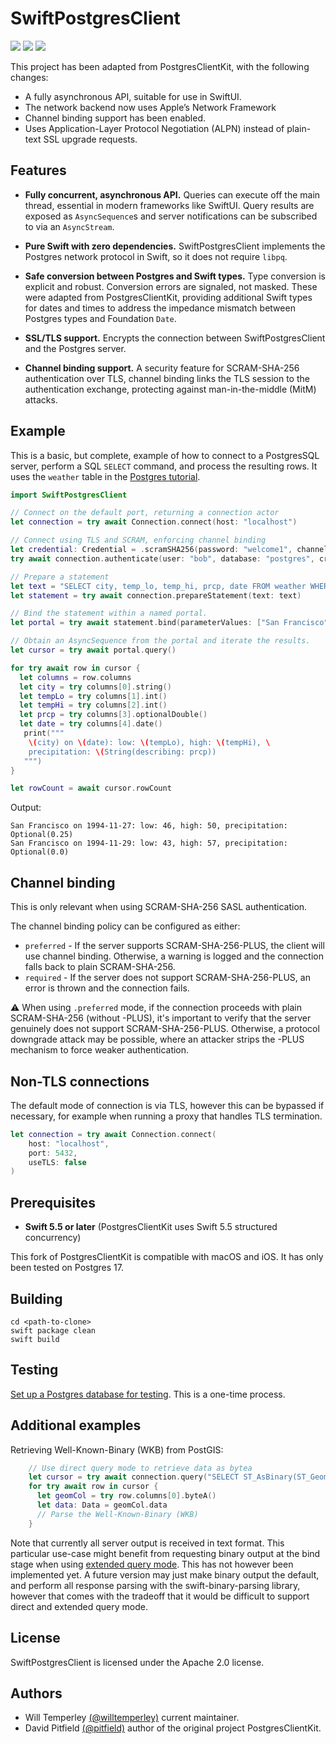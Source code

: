 # SwiftPostgresClient

<p>
  <img src="https://img.shields.io/badge/swift-6-green.svg">
  <img src="https://img.shields.io/badge/os-macOS-green.svg">
  <img src="https://img.shields.io/badge/os-iOS-green.svg">  
</p>

This project has been adapted from PostgresClientKit, with the following changes:

- A fully asynchronous API, suitable for use in SwiftUI.
- The network backend now uses Apple’s Network Framework
- Channel binding support has been enabled.
- Uses Application-Layer Protocol Negotiation (ALPN) instead of plain-text SSL upgrade requests.

## Features

- **Fully concurrent, asynchronous API.**  Queries can execute off the main thread, essential in modern frameworks like SwiftUI. Query results are exposed as `AsyncSequence`s and server notifications can be subscribed to via an `AsyncStream`. 

- **Pure Swift with zero dependencies.**  SwiftPostgresClient implements the Postgres network protocol in Swift, so it does not require `libpq`.

- **Safe conversion between Postgres and Swift types.** Type conversion is explicit and robust.  Conversion errors are signaled, not masked. These were adapted from PostgresClientKit, providing additional Swift types for dates and times to address the impedance mismatch between Postgres types and Foundation `Date`.

- **SSL/TLS support.** Encrypts the connection between SwiftPostgresClient and the Postgres server.

- **Channel binding support.** A security feature for SCRAM-SHA-256 authentication over TLS, channel binding links the TLS session to the authentication exchange, protecting against man-in-the-middle (MitM) attacks.

## Example

This is a basic, but complete, example of how to connect to a PostgresSQL server, perform a SQL `SELECT` command, and process the resulting rows.  It uses the `weather` table in the [Postgres tutorial](https://www.postgresql.org/docs/current/tutorial-table.html).

```swift
import SwiftPostgresClient

// Connect on the default port, returning a connection actor
let connection = try await Connection.connect(host: "localhost")

// Connect using TLS and SCRAM, enforcing channel binding
let credential: Credential = .scramSHA256(password: "welcome1", channelBindingPolicy: .required)
try await connection.authenticate(user: "bob", database: "postgres", credential: credential)

// Prepare a statement
let text = "SELECT city, temp_lo, temp_hi, prcp, date FROM weather WHERE city = $1;"
let statement = try await connection.prepareStatement(text: text)

// Bind the statement within a named portal.
let portal = try await statement.bind(parameterValues: ["San Francisco"])

// Obtain an AsyncSequence from the portal and iterate the results.
let cursor = try await portal.query()

for try await row in cursor {
  let columns = row.columns
  let city = try columns[0].string()
  let tempLo = try columns[1].int()
  let tempHi = try columns[2].int()
  let prcp = try columns[3].optionalDouble()
  let date = try columns[4].date()
   print("""
    \(city) on \(date): low: \(tempLo), high: \(tempHi), \
    precipitation: \(String(describing: prcp))
   """)
}

let rowCount = await cursor.rowCount
```

Output:

```
San Francisco on 1994-11-27: low: 46, high: 50, precipitation: Optional(0.25)
San Francisco on 1994-11-29: low: 43, high: 57, precipitation: Optional(0.0)
```

## Channel binding

This is only relevant when using SCRAM-SHA-256 SASL authentication.

The channel binding policy can be configured as either:

* `preferred` - If the server supports SCRAM-SHA-256-PLUS, the client will use channel binding. Otherwise, a warning is logged and the connection falls back to plain SCRAM-SHA-256.
* `required` - If the server does not support SCRAM-SHA-256-PLUS, an error is thrown and the connection fails.

⚠️ When using `.preferred` mode, if the connection proceeds with plain SCRAM-SHA-256 (without -PLUS), it's important to verify that the server genuinely does not support SCRAM-SHA-256-PLUS. Otherwise, a protocol downgrade attack may be possible, where an attacker strips the -PLUS mechanism to force weaker authentication.

## Non-TLS connections

The default mode of connection is via TLS, however this can be bypassed if necessary, for example when running a proxy that handles TLS termination.

```swift
let connection = try await Connection.connect(
    host: "localhost", 
    port: 5432, 
    useTLS: false
)
```

## Prerequisites

- **Swift 5.5 or later**  (PostgresClientKit uses Swift 5.5 structured concurrency)

This fork of PostgresClientKit is compatible with macOS and iOS.
It has only been tested on Postgres 17.

## Building

```
cd <path-to-clone>
swift package clean
swift build
```

## Testing

[Set up a Postgres database for testing](https://github.com/willtemperley/swift-postgres-client/blob/main/Docs/setting_up_a_postgres_database_for_testing.md).  This is a one-time process.

## Additional examples

Retrieving Well-Known-Binary (WKB) from PostGIS:

```swift
    // Use direct query mode to retrieve data as bytea
    let cursor = try await connection.query("SELECT ST_AsBinary(ST_GeomFromText('LINESTRING(0 0, 10 10)'))")
    for try await row in cursor {
      let geomCol = try row.columns[0].byteA()
      let data: Data = geomCol.data
      // Parse the Well-Known-Binary (WKB)
    }
```

Note that currently all server output is received in text format. This particular use-case might benefit from requesting binary output at the bind stage when using [extended query mode](https://www.postgresql.org/docs/current/protocol-flow.html#PROTOCOL-FLOW-EXT-QUERY).
This has not however been implemented yet. A future version may just make binary output the default, and perform all response parsing with the swift-binary-parsing library, however that comes with the tradeoff that it would be difficult to support direct and extended query mode.

## License

SwiftPostgresClient is licensed under the Apache 2.0 license.

## Authors

- Will Temperley [(@willtemperley)](https://github.com/willtemperley) current maintainer.
- David Pitfield [(@pitfield)](https://github.com/pitfield) author of the original project PostgresClientKit.
